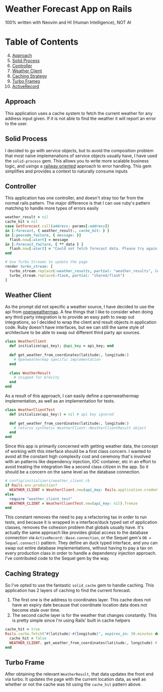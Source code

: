 # Weather Forecast App on Rails

100% written with Neovim and HI (Human Intelligence), NOT AI

# Table of Contents
4. [Approach](#approach)
3. [Solid Process](#third-example)
1. [Controller](#example)
2. [Weather Client](#example2)
4. [Caching Strategy](#fourth-examplehttpwwwfourthexamplecom)
5. [Turbo Frames](#asdf)
6. [ActiveRecord](#)

## Approach

This application uses a cache system to fetch the current weather for any address input given. If it is not able to find the weather it will report an error to the user.

## Solid Process

I decided to go with service objects, but to avoid the composition problem that most naïve implemenations of service objects usually have, I have used the `solid-process` gem. This allows you to write more scalable business logic, and usings a [railway oriented](https://fsharpforfunandprofit.com/posts/recipe-part2/) approach to error handling. This gem simplifies and provides a context to naturally consume inputs


## Controller

This application has one controller, and doesn't stray too far from the normal rails pattern. The major difference is that I can use ruby's pattern matching to handle more types of errors easily 

```ruby
weather_result = nil
cache_hit = nil
case GetForecast.call(address: params[:address])
in [:forecast, { weather_result:, cache_hit: } ]
in [:geocode_failure, { message: }]
  flash.now[:alert] = message
in [:forecast_failure, { **_data } ]
  flash.now[:alert] = "Could not fetch forecast data. Please try again later."
end

# Use Turbo Streams to update the page
render turbo_stream: [
  turbo_stream.replace(:weather_results, partial: "weather_results", locals: { weather_result:, cache_hit: }),
  turbo_stream.replace(:flash, partial: "shared/flash")
]
```

## Weather Client

As the prompt did not specific a weather source, I have decided to use the api from 
[openweathermap](https://openweathermap.org/). A few things that I like to consider when doing any third party integration is to provide an easy path to swap out integrations, so I decided to wrap the client and result objects in application code. Ruby doesn't have interfaces, but we can still the same style of architecture to be able to swap out different third party api sources.

```ruby
class WeatherClient
  def initialize(api_key); @api_key = api_key; end
  
  def get_weather_from_coordinates(latitude:, longitude:)
    # Openweathermap specific implementation
  end
  
  class WeatherResult
    # snipped for brevity
  end
end
```

As a result of this approach, I can easily define a openweathermap implementation, as well as an implementation for tests.

```ruby
class WeatherClientTest
  def initialize(api_key:) = nil # api key ignored
  
  def get_weather_from_coordinates(latitude:, longitude:)
    # returns synthetic WeatherClient::WeatherClientResult object
  end
end
```

Since this app is primarily concerned with getting weather data, the concept of working with this interface should be a first class concern. I wanted to avoid all the constant high complexity cost and ceremony that's involved with an patterns like dependency injection, IOC container, etc in an effort to avoid treating the integration like a second class citizen in the app. So it should be a concern on the same level as the database connection.


```ruby
# config/initializers/weather_client.rb
if Rails.env.production?
  WEATHER_CLIENT = WeatherClient.new(api_key: Rails.application.credentials[:openweathermap_api_key]).freeze
else
  require "weather_client_test"
  WEATHER_CLIENT = WeatherClientTest.new(api_key: nil).freeze
end
```

This constant removes the need to pay a refactoring tax in order to run tests, and because it is wrapped in a interface/duck typed set of application classes, removes the cohesion problem that globals usually have. It's actually the same approach like provides global access to the database connection via `ActiveRecord::Base.connection`, or the Sequel gem's `DB = Sequel.connect()` pattern. They define an duck typed interface, and you can swap out entire database implementations, without having to pay a tax on every production class in order to handle a dependency injection approach. I've contributed code to the Sequel gem by the way.



## Caching Strategy

So I've opted to use the fantastic `solid_cache` gem to handle caching. This application has 2 layers of caching to find the current forecast. 

1. The first one is the address to coordinates layer. This cache does not have an expiry date because that coordinate location data does not become stale over time.
2. The second cache layer is for the weather that changes constantly. This is pretty simple since I'm using Rails' built in cache helpers

```ruby
cache_hit = true
Rails.cache.fetch("#{latitude}-#{longitude}", expires_in: 30.minutes do
  cache_hit = false
  WEATHER_CLIENT. get_weather_from_coordinates(latitude:, longitude) # Returns WeatherClient::WeatherResult
end
```

## Turbo Frame

After obtaining the relevant `WeatherResult`, that data updates the front end via turbo. It updates the page with the current location data, as well as whether or not the cache was hit using the `cache_hit` pattern above.

